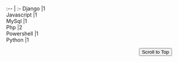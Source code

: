 :-- | :- 
Django |1         
Javascript |1           
MySql |1          
Php |2           
Powershell |1           
Python  |1           

&emsp;&emsp;&emsp;&emsp;&emsp;&emsp;&emsp;&emsp;&emsp;&emsp;&emsp;&emsp;&emsp;&emsp;&emsp;
&emsp;&emsp;&emsp;&emsp;&emsp;&emsp;&emsp;&emsp;&emsp;&emsp;
<button id=btn onclick='window.scrollTo({top: 0, behavior: "smooth"});'>Scroll to Top</button>


<link rel="stylesheet" href="https://use.fontawesome.com/releases/v5.6.1/css/all.css">
<link rel="stylesheet" href='css/cv_main.css'>

<script>
console.log(2)
document.getElementById('btn').style.display='none'

window.addEventListener('scroll', (event) => {
    //console.log(scrollY)
    document.getElementById('btn').style.display='inline'
})
</script>

